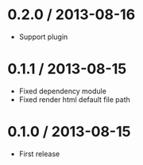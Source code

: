 0.2.0 / 2013-08-16
==================

  * Support plugin

0.1.1 / 2013-08-15
==================

  * Fixed dependency module
  * Fixed render html default file path

0.1.0 / 2013-08-15
==================

  * First release
